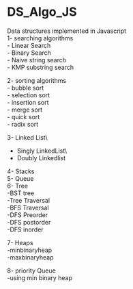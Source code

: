 # DS_Algo_JS
Data structures implemented in Javascript\
1- searching algorithms\
    - Linear Search\
    - Binary Search\
    - Naive string search\
    - KMP substring search

2- sorting algorithms\
    - bubble sort\
    - selection sort\
    - insertion sort\
    - merge sort\
    - quick sort\
    - radix sort

3- Linked List\
   - Singly LinkedList\
   - Doubly Linkedlist

4- Stacks\
5- Queue\
6- Tree\
   -BST tree\
     -Tree Traversal\
         -BFS Traversal\
         -DFS Preorder\
         -DFS postorder\
         -DFS inorder

7- Heaps\
   -minbinaryheap\
   -maxbinaryheap
   
8- priority Queue\
  -using min binary heap
